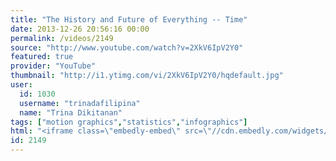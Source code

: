 ```yaml
---
title: "The History and Future of Everything -- Time"
date: 2013-12-26 20:56:16 00:00
permalink: /videos/2149
source: "http://www.youtube.com/watch?v=2XkV6IpV2Y0"
featured: true
provider: "YouTube"
thumbnail: "http://i1.ytimg.com/vi/2XkV6IpV2Y0/hqdefault.jpg"
user:
  id: 1030
  username: "trinadafilipina"
  name: "Trina Dikitanan"
tags: ["motion graphics","statistics","infographics"]
html: "<iframe class=\"embedly-embed\" src=\"//cdn.embedly.com/widgets/media.html?src=http%3A%2F%2Fwww.youtube.com%2Fembed%2F2XkV6IpV2Y0%3Fwmode%3Dtransparent%26feature%3Doembed&url=http%3A%2F%2Fwww.youtube.com%2Fwatch%3Fv%3D2XkV6IpV2Y0&image=http%3A%2F%2Fi1.ytimg.com%2Fvi%2F2XkV6IpV2Y0%2Fhqdefault.jpg&key=950020ba825211e1a0764040d3dc5c07&type=text%2Fhtml&schema=youtube\" width=\"854\" height=\"480\" scrolling=\"no\" frameborder=\"0\" allowfullscreen></iframe>"
id: 2149
---
```



